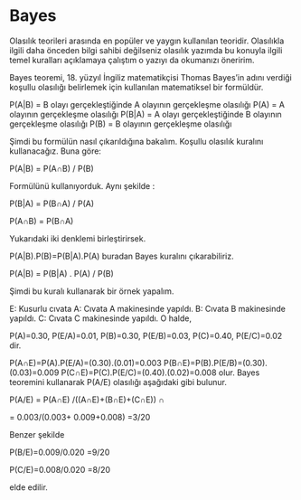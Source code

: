 # Bayes

Olasılık teorileri arasında en popüler ve yaygın kullanılan teoridir. Olasılıkla ilgili daha önceden bilgi sahibi değilseniz olasılık yazımda bu konuyla ilgili temel kuralları açıklamaya çalıştım o yazıyı da okumanızı öneririm.

Bayes teoremi, 18. yüzyıl İngiliz matematikçisi Thomas Bayes’in adını verdiği koşullu olasılığı belirlemek için kullanılan matematiksel bir formüldür.


P(A|B) = B olayı gerçekleştiğinde A olayının gerçekleşme olasılığı
P(A) = A olayının gerçekleşme olasılığı
P(B|A) = A olayı gerçekleştiğinde B olayının gerçekleşme olasılığı
P(B) = B olayının gerçekleşme olasılığı

Şimdi bu formülün nasıl çıkarıldığına bakalım. Koşullu olasılık kuralını kullanacağız. Buna göre:

P(A|B) = P(A∩B) / P(B)

Formülünü kullanıyorduk. Aynı şekilde :

P(B|A) = P(B∩A) / P(A)

P(A∩B) = P(B∩A)

Yukarıdaki iki denklemi birleştirirsek.

P(A|B).P(B)=P(B|A).P(A) buradan Bayes kuralını çıkarabiliriz.

P(A|B) = P(B|A) . P(A) / P(B)

Şimdi bu kuralı kullanarak bir örnek yapalım.


E: Kusurlu cıvata
A: Cıvata A makinesinde yapıldı.
B: Cıvata B makinesinde yapıldı.
C: Cıvata C makinesinde yapıldı.
O halde,

P(A)=0.30, P(E/A)=0.01,
P(B)=0.30, P(E/B)=0.03,
P(C)=0.40, P(E/C)=0.02 dir. 

P(A∩E)=P(A).P(E/A)=(0.30).(0.01)=0.003
P(B∩E)=P(B).P(E/B)=(0.30).(0.03)=0.009
P(C∩E)=P(C).P(E/C)=(0.40).(0.02)=0.008 olur.
Bayes teoremini kullanarak P(A/E) olasılığı aşağıdaki gibi bulunur.

 P(A/E) =  P(A∩E) /((A∩E)+(B∩E)+(C∩E))
∩

  = 0.003/(0.003+ 0.009+0.008)
  =3/20
  
Benzer şekilde

P(B/E)=0.009/0.020 
    =9/20

P(C/E)=0.008/0.020 
       =8/20

elde edilir. 
